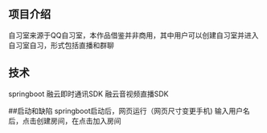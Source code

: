 ## 项目介绍
自习室来源于QQ自习室，本作品借鉴并非商用，其中用户可以创建自习室并进入自习室自习，形式包括直播和群聊

## 技术

springboot
融云即时通讯SDK
融云音视频直播SDK

##启动和缺陷
springboot启动后，网页运行（网页尺寸变更手机)
输入用户名后，点击创建房间，在点击加入房间
